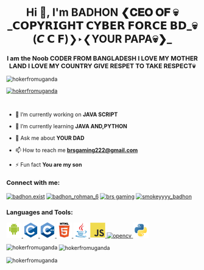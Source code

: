 <h1 align="center">Hi 👋, I'm BADHON ❮𝐂𝐄𝐎 𝐎𝐅 💀_𝗖𝗢𝗣𝗬𝗥𝗜𝗚𝗛𝗧 𝗖𝗬𝗕𝗘𝗥 𝗙𝗢𝗥𝗖𝗘 𝗕𝗗_💀(𝘾 𝗖 𝗙)❯‣❮YOUR PAPA💀❯_</h1>
<h3 align="center">I am the Noob CODER FROM BANGLADESH I LOVE MY MOTHER LAND I LOVE MY COUNTRY GIVE RESPET TO TAKE RESPECT💀</h3>

<p align="left"> <img src="https://komarev.com/ghpvc/?username=hokerfromuganda&label=Profile%20views&color=0e75b6&style=flat" alt="hokerfromuganda" /> </p>

<p align="left"> <a href="https://github.com/ryo-ma/github-profile-trophy"><img src="https://github-profile-trophy.vercel.app/?username=hokerfromuganda" alt="hokerfromuganda" /></a> </p>

<p align="left"> <a href="https://twitter.com/" target="blank"><img src="https://img.shields.io/twitter/follow/?logo=twitter&style=for-the-badge" alt="" /></a> </p>

- 🔭 I’m currently working on **JAVA SCRIPT**

- 🌱 I’m currently learning **JAVA AND,PYTHON**

- 💬 Ask me about **YOUR DAD**

- 📫 How to reach me **brsgaming222@gmail.com**

- ⚡ Fun fact **You are my son**

<h3 align="left">Connect with me:</h3>
<p align="left">
<a href="https://fb.com/badhon.exist" target="blank"><img align="center" src="https://raw.githubusercontent.com/rahuldkjain/github-profile-readme-generator/master/src/images/icons/Social/facebook.svg" alt="badhon.exist" height="30" width="40" /></a>
<a href="https://instagram.com/badhon_rohman_6" target="blank"><img align="center" src="https://raw.githubusercontent.com/rahuldkjain/github-profile-readme-generator/master/src/images/icons/Social/instagram.svg" alt="badhon_rohman_6" height="30" width="40" /></a>
<a href="https://www.youtube.com/c/brs gaming" target="blank"><img align="center" src="https://raw.githubusercontent.com/rahuldkjain/github-profile-readme-generator/master/src/images/icons/Social/youtube.svg" alt="brs gaming" height="30" width="40" /></a>
<a href="https://discord.gg/smokeyyyy_badhon" target="blank"><img align="center" src="https://raw.githubusercontent.com/rahuldkjain/github-profile-readme-generator/master/src/images/icons/Social/discord.svg" alt="smokeyyyy_badhon" height="30" width="40" /></a>
</p>

<h3 align="left">Languages and Tools:</h3>
<p align="left"> <a href="https://developer.android.com" target="_blank" rel="noreferrer"> <img src="https://raw.githubusercontent.com/devicons/devicon/master/icons/android/android-original-wordmark.svg" alt="android" width="40" height="40"/> </a> <a href="https://www.cprogramming.com/" target="_blank" rel="noreferrer"> <img src="https://raw.githubusercontent.com/devicons/devicon/master/icons/c/c-original.svg" alt="c" width="40" height="40"/> </a> <a href="https://www.w3schools.com/cpp/" target="_blank" rel="noreferrer"> <img src="https://raw.githubusercontent.com/devicons/devicon/master/icons/cplusplus/cplusplus-original.svg" alt="cplusplus" width="40" height="40"/> </a> <a href="https://www.w3.org/html/" target="_blank" rel="noreferrer"> <img src="https://raw.githubusercontent.com/devicons/devicon/master/icons/html5/html5-original-wordmark.svg" alt="html5" width="40" height="40"/> </a> <a href="https://www.java.com" target="_blank" rel="noreferrer"> <img src="https://raw.githubusercontent.com/devicons/devicon/master/icons/java/java-original.svg" alt="java" width="40" height="40"/> </a> <a href="https://developer.mozilla.org/en-US/docs/Web/JavaScript" target="_blank" rel="noreferrer"> <img src="https://raw.githubusercontent.com/devicons/devicon/master/icons/javascript/javascript-original.svg" alt="javascript" width="40" height="40"/> </a> <a href="https://opencv.org/" target="_blank" rel="noreferrer"> <img src="https://www.vectorlogo.zone/logos/opencv/opencv-icon.svg" alt="opencv" width="40" height="40"/> </a> <a href="https://www.python.org" target="_blank" rel="noreferrer"> <img src="https://raw.githubusercontent.com/devicons/devicon/master/icons/python/python-original.svg" alt="python" width="40" height="40"/> </a> </p>

<p><img align="left" src="https://github-readme-stats.vercel.app/api/top-langs?username=hokerfromuganda&show_icons=true&locale=en&layout=compact" alt="hokerfromuganda" /></p>

<p>&nbsp;<img align="center" src="https://github-readme-stats.vercel.app/api?username=hokerfromuganda&show_icons=true&locale=en" alt="hokerfromuganda" /></p>

<p><img align="center" src="https://github-readme-streak-stats.herokuapp.com/?user=hokerfromuganda&" alt="hokerfromuganda" /></p>
